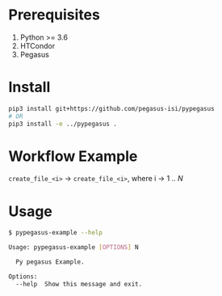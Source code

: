 # Prerequisites

1. Python >= 3.6
1. HTCondor
1. Pegasus

# Install

```sh
pip3 install git+https://github.com/pegasus-isi/pypegasus
# OR
pip3 install -e ../pypegasus .
```

# Workflow Example

`create_file_<i>` &#8594; `create_file_<i>`, where i &#8594; 1 .. *N*

# Usage

```sh
$ pypegasus-example --help

Usage: pypegasus-example [OPTIONS] N

  Py pegasus Example.

Options:
  --help  Show this message and exit.
```
